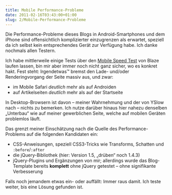 ```yaml
---
title: Mobile Performance-Probleme
date: 2011-02-16T03:43:00+01:00
slug: 2/Mobile-Performance-Probleme
---
```


Die Performance-Probleme dieses Blogs in Android-Smartphones und dem iPhone sind offensichtlich komplizierter einzugrenzen als erwartet, speziell da ich selbst kein entsprechendes Gerät zur Verfügung habe. Ich danke nochmals allen Testern.

Ich habe mittlerweile einige Tests über den [Mobile Speed Test](http://www.blaze.io/mobile/) von Blaze laufen lassen, bin mir aber immer noch nicht ganz sicher, wo es konkret hakt. Fest steht: Irgendetwas™ bremst den Lade- und/oder Renderingvorgang der Seite massiv aus, und zwar:

-   im Mobile Safari _deutlich_ mehr als auf Androiden
-   auf Artikelseiten _deutlich_ mehr als auf der Startseite

In Desktop-Browsern ist davon – meiner Wahrnehmung und der von YSlow nach – nichts zu bemerken. Ich nutze darüber hinaus hier nahezu denselben „Unterbau“ wie auf meiner gewerblichen Seite, welche auf mobilen Geräten problemlos läuft.

Das grenzt meiner Einschätzung nach die Quelle des Performance-Problems auf die folgenden Kandidaten ein:

-   CSS-Anweisungen, speziell CSS3-Tricks wie Transforms, Schatten und `:before`/`:after`
-   die jQuery-Bibliothek (hier: Version 1.5, „drüben“ noch 1.4.3)
-   jQuery-Plugins und Ergänzungen von mir; allerdings wurde das Blog-Template bereits **komplett** ohne jQuery getestet – ohne signifikante Verbesserung

Falls noch jemandem etwas ein- oder auffällt: Immer raus damit. Ich teste weiter, bis eine Lösung gefunden ist.
